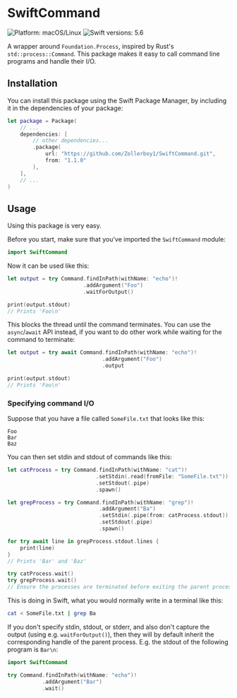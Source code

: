 # SwiftCommand

![Platform: macOS/Linux](https://img.shields.io/badge/platform-macOS%20%7C%20Linux-orange) ![Swift versions: 5.6](https://img.shields.io/badge/swift-5.6-blue)

A wrapper around `Foundation.Process`, inspired by Rust's
`std::process::Command`. This package makes it easy to call command line
programs and handle their I/O.

## Installation

You can install this package using the Swift Package Manager, by including it in
the dependencies of your package:

```swift
let package = Package(
    // ...
    dependencies: [
        // other dependencies...
        .package(
            url: "https://github.com/Zollerboy1/SwiftCommand.git",
            from: "1.1.0"
        ),
    ],
    // ...
)
```

## Usage

Using this package is very easy.

Before you start, make sure that you've imported the `SwiftCommand` module:

```swift
import SwiftCommand
```

Now it can be used like this:

```swift
let output = try Command.findInPath(withName: "echo")!
                        .addArgument("Foo")
                        .waitForOutput()

print(output.stdout)
// Prints 'Foo\n'
```

This blocks the thread until the command terminates. You can use the
`async`/`await` API instead, if you want to do other work while waiting for the
command to terminate:

```swift
let output = try await Command.findInPath(withName: "echo")!
                              .addArgument("Foo")
                              .output

print(output.stdout)
// Prints 'Foo\n'
```

### Specifying command I/O

Suppose that you have a file called `SomeFile.txt` that looks like this:

```
Foo
Bar
Baz
```

You can then set stdin and stdout of commands like this:

```swift
let catProcess = try Command.findInPath(withName: "cat")!
                            .setStdin(.read(fromFile: "SomeFile.txt"))
                            .setStdout(.pipe)
                            .spawn()

let grepProcess = try Command.findInPath(withName: "grep")!
                             .addArgument("Ba")
                             .setStdin(.pipe(from: catProcess.stdout))
                             .setStdout(.pipe)
                             .spawn()

for try await line in grepProcess.stdout.lines {
    print(line)
}
// Prints 'Bar' and 'Baz'

try catProcess.wait()
try grepProcess.wait()
// Ensure the processes are terminated before exiting the parent process
```

This is doing in Swift, what you would normally write in a terminal like this:

```bash
cat < SomeFile.txt | grep Ba
```

If you don't specify stdin, stdout, or stderr, and also don't capture the output
(using e.g. `waitForOutput()`), then they will by default inherit the
corresponding handle of the parent process. E.g. the stdout of the following
program is `Bar\n`:

```swift
import SwiftCommand

try Command.findInPath(withName: "echo")!
           .addArgument("Bar")
           .wait()
```
